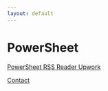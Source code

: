 ```yaml
---
layout: default
---
```


# PowerSheet

[PowerSheet RSS Reader Upwork](powersheet.co/rss-reader-upwork/)

[Contact](https://docs.google.com/forms/d/e/1FAIpQLSfXaCPD_zB4Cvvqs8wF2EISJhNE4-jk0bzz6PJkqeumzbh1gQ/viewform?usp=sf_link)
